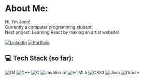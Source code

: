 #  About Me:
Hi, I'm Joon!<br>Currently a computer programming student.<br>
Next project: Learning React by making an artist website!
<br>
<br>
<a  href="https://www.linkedin.com/in/joon-dong/" target="_blank">![LinkedIn](https://img.shields.io/badge/linkedin-%230077B5.svg?style=for-the-badge&logo=linkedin&logoColor=white)</a> 
<a target="_blank" href="https://joon-dong.vercel.app/" target="_blank">![Portfolio](https://img.shields.io/badge/Portfolio-%23000000.svg?style=for-the-badge&logo=firefox&logoColor=#FF7139) </a>


## 💻 Tech Stack (so far):
![Git](https://img.shields.io/badge/git-%23F05033.svg?style=for-the-badge&logo=git&logoColor=white) ![C++](https://img.shields.io/badge/c++-%2300599C.svg?style=for-the-badge&logo=c%2B%2B&logoColor=white) ![C](https://img.shields.io/badge/c-%2300599C.svg?style=for-the-badge&logo=c&logoColor=white) ![JavaScript](https://img.shields.io/badge/javascript-%23323330.svg?style=for-the-badge&logo=javascript&logoColor=%23F7DF1E) ![HTML5](https://img.shields.io/badge/html5-%23E34F26.svg?style=for-the-badge&logo=html5&logoColor=white) ![CSS3](https://img.shields.io/badge/css3-%231572B6.svg?style=for-the-badge&logo=css3&logoColor=white) ![Java](https://img.shields.io/badge/java-%23ED8B00.svg?style=for-the-badge&logo=openjdk&logoColor=white) ![Oracle](https://img.shields.io/badge/Oracle-F80000?style=for-the-badge&logo=oracle&logoColor=white)
